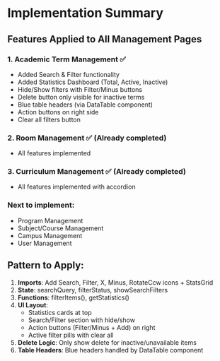 # Implementation Summary

## Features Applied to All Management Pages

### 1. Academic Term Management ✅

- Added Search & Filter functionality
- Added Statistics Dashboard (Total, Active, Inactive)
- Hide/Show filters with Filter/Minus buttons
- Delete button only visible for inactive terms
- Blue table headers (via DataTable component)
- Action buttons on right side
- Clear all filters button

### 2. Room Management ✅ (Already completed)

- All features implemented

### 3. Curriculum Management ✅ (Already completed)

- All features implemented with accordion

### Next to implement:

- Program Management
- Subject/Course Management
- Campus Management
- User Management

## Pattern to Apply:

1. **Imports**: Add Search, Filter, X, Minus, RotateCcw icons + StatsGrid
2. **State**: searchQuery, filterStatus, showSearchFilters
3. **Functions**: filterItems(), getStatistics()
4. **UI Layout**:
   - Statistics cards at top
   - Search/Filter section with hide/show
   - Action buttons (Filter/Minus + Add) on right
   - Active filter pills with clear all
5. **Delete Logic**: Only show delete for inactive/unavailable items
6. **Table Headers**: Blue headers handled by DataTable component
